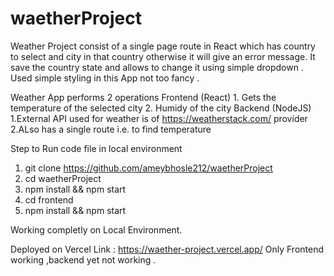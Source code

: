 # waetherProject

Weather Project consist of a single page route in React which has country to select and city in that country otherwise it will give an error message.
It save the country state and allows to change it using simple dropdown . Used simple styling in this App not too fancy .


Weather App performs 2 operations 
  Frontend (React)
    1. Gets the temperature of the selected city
    2. Humidy of the city
  Backend (NodeJS)
    1.External API used for weather is of https://weatherstack.com/ provider 
    2.ALso has a single route i.e. to find temperature


Step to Run code file in local environment

 1. git clone https://github.com/ameybhosle212/waetherProject
 2. cd waetherProject
 3. npm install && npm start
 4. cd frontend
 5. npm install && npm start
 
 Working completly on Local Environment.
 
 
 Deployed on Vercel Link : https://waether-project.vercel.app/
 Only Frontend working ,backend yet not working .
